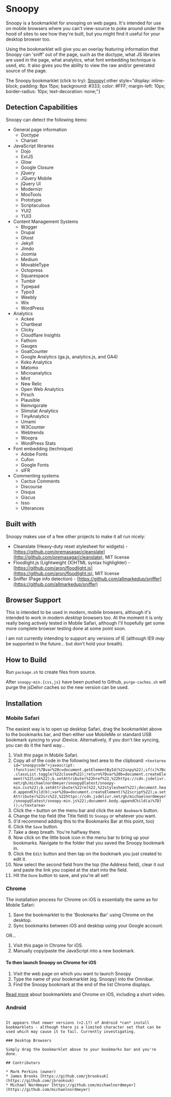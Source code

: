 # Snoopy

Snoopy is a bookmarklet for snooping on web pages. It's intended for use on mobile browsers where you can't view-source to poke around under the hood of sites to see how they're built, but you might find it useful for your desktop browser too.

Using the bookmarklet will give you an overlay featuring information that Snoopy can 'sniff' out of the page, such as the doctype, what JS libraries are used in the page, what analytics, what font embedding technique is used, etc. It also gives you the ability to view the raw and/or generated source of the page.

The Snoopy bookmarklet (click to try): [Snoopy](javascript:(function()%7Bvar%20c=document.getElementById(%22snpy%22);if(c)%7Bc.classList.toggle(%22closed%22);return%7Dvar%20b=document.createElement(%22link%22);b.setAttribute(%22href%22,%22https://cdn.jsdelivr.net/gh/michaelnordmeyer/snoopy@latest/snoopy-min.css%22);b.setAttribute(%22rel%22,%22stylesheet%22);document.head.appendChild(b);var%20a=document.createElement(%22script%22);a.setAttribute(%22src%22,%22https://cdn.jsdelivr.net/gh/michaelnordmeyer/snoopy@latest/snoopy-min.js%22);document.body.appendChild(a)%7D)()){:other style="display: inline-block; padding: 8px 15px; background: #333; color: #FFF; margin-left: 10px; border-radius: 10px; text-decoration: none;"}

## Detection Capabilities

Snoopy can detect the following items:

* General page information
  * Doctype
  * Charset
* JavaScript libraries
  * Dojo
  * ExtJS
  * Glow
  * Google Closure
  * jQuery
  * JQuery Mobile
  * jQuery UI
  * Modernizr
  * MooTools
  * Prototype
  * Scriptaculous
  * YUI2
  * YUI3
* Content Management Systems
  * Blogger
  * Drupal
  * Ghost
  * Jekyll
  * Jimdo
  * Joomla
  * Medium
  * MovableType
  * Octopress
  * Squarespace
  * Tumblr
  * Typepad
  * Typo3
  * Weebly
  * Wix
  * WordPress
* Analytics
  * Ackee
  * Chartbeat
  * Clicky
  * Cloudflare Insights
  * Fathom
  * Gauges
  * GoatCounter
  * Google Analytics (ga.js, analytics.js, and GA4)
  * Koko Analytics
  * Matomo
  * Microanalytics
  * Mint
  * New Relic
  * Open Web Analytics
  * Pirsch
  * Plausible
  * Reinvigorate
  * Slimstat Analytics
  * TinyAnalytics
  * Umami
  * W3Counter
  * Webtrends
  * Woopra
  * WordPress Stats
* Font embedding (technique)
  * Adobe Fonts
  * Cufon
  * Google Fonts
  * sIFR
* Commenting systems
  * Cactus Comments
  * Discourse
  * Disqus
  * Giscus
  * Isso
  * Utterances

## Built with

Snoopy makes use of a few other projects to make it all run nicely:

* Cleanslate (Heavy-duty reset stylesheet for widgets) - [https://github.com/premasagar/cleanslate](http://github.com/premasagar/cleanslate), MIT license
* Floodlight.js (Lightweight (X)HTML syntax highlighter) - [https://github.com/aron/floodlight.js](https://github.com/aron/floodlight.js), MIT license
* Sniffer (Page info detection) - [https://github.com/allmarkedup/sniffer](https://github.com/allmarkedup/sniffer)

## Browser Support

This is intended to be used in modern, mobile browsers, although it's intended to work in modern *desktop* browsers too. At the moment it is only really being actively tested in Mobile Safari, although I'll hopefully get some more complete browser testing done at some point soon.

I am not currently intending to support any versions of IE (although IE9 *may* be supported in the future... but don't hold your breath).

## How to Build

Run `package.sh` to create files from source.

After `snoopy-min.{css,js}` have been pushed to Github, `purge-caches.sh` will purge the jsDelivr caches so the new version can be used.

## Installation

### Mobile Safari

The easiest way is to open up desktop Safari, drag the bookmarklet above to the bookmarks bar, and then either use MobileMe or standard USB bookmark syncing to your iDevice. Alternatively, if you don't like syncing, you can do it the hard way…

1. Visit *this* page in Mobile Safari.
2. Copy all of the code in the following text area to the clipboard: `<textarea id="snoopycode">javascript:(function()%7Bvar%20c=document.getElementById(%22snpy%22);if(c)%7Bc.classList.toggle(%22closed%22);return%7Dvar%20b=document.createElement(%22link%22);b.setAttribute(%22href%22,%22https://cdn.jsdelivr.net/gh/michaelnordmeyer/snoopy@latest/snoopy-min.css%22);b.setAttribute(%22rel%22,%22stylesheet%22);document.head.appendChild(b);var%20a=document.createElement(%22script%22);a.setAttribute(%22src%22,%22https://cdn.jsdelivr.net/gh/michaelnordmeyer/snoopy@latest/snoopy-min.js%22);document.body.appendChild(a)%7D)();</textarea>`
3. Click the `+` button on the menu bar and click the `Add Bookmark` button.
4. Change the top field (the Title field) to `Snoopy` or whatever you want.
5. (I'd recommend adding this to the Bookmarks Bar at this point, too)
6. Click the `Save` button.
7. Take a deep breath. You're halfway there.
8. Now click on the little book icon in the menu bar to bring up your bookmarks. Navigate to the folder that you saved the Snoopy bookmark in.
9. Click the `Edit` button and then tap on the bookmark you just created to edit it.
10. Now select the second field from the top (the Address field), clear it out and paste the link you copied at the start into the field.
11. Hit the `Done` button to save, and you're all set!

### Chrome

The installation process for Chrome on iOS is essentially the same as for Mobile Safari:

1. Save the bookmarklet to the 'Bookmarks Bar' using Chrome on the desktop.
2. Sync bookmarks between iOS and desktop using your Google account.

OR…

1. Visit *this* page in Chrome for iOS.
2. Manually copy/paste the JavaScript into a new bookmark.

#### To then launch Snoopy on Chrome for iOS

1. Visit the web page on which you want to launch Snoopy
2. Type the name of your bookmarklet (eg. Snoopy) into the Omnibar.
3. Find the Snoopy bookmark at the end of the list Chrome displays.

[Read more](https://www.idownloadblog.com/2012/06/30/how-to-easily-use-bookmarklets-in-google-chrome-for-ios/) about bookmarklets and Chrome on iOS, including a short video.

### Android

~~~Unfortunately the stock Android browser doesn't currently support the use of the `javascript:` pseudo-protocol bookmarklets, so Snoopy can't be installed. If anyone has any ideas on how to work around this issue, then please get in touch and open an issue or create a pull request.~~~

It appears that newer versions (>2.1?) of Android *can* install bookmarklets - although there is a limited character set that can be used which may cause it to fail. Currently investigating.

### Desktop Browsers

Simply drag the bookmarklet above to your bookmarks bar and you're done.

## Contributors

* Mark Perkins (owner)
* James Brooks [https://github.com/jbrooksuk](https://github.com/jbrooksuk)
* Michael Nordmeyer [https://github.com/michaelnordmeyer](https://github.com/michaelnordmeyer)
